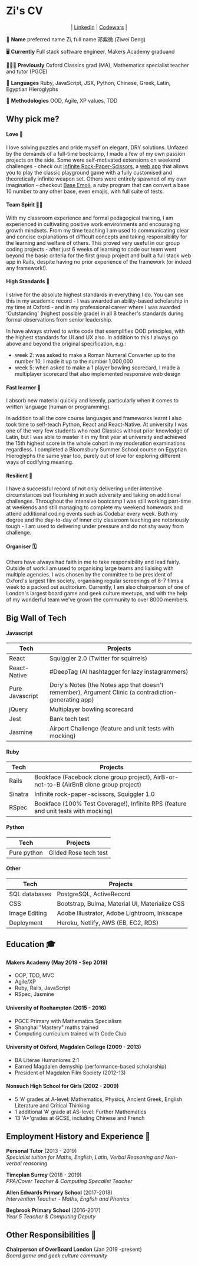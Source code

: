 # Zi's CV

<p align="center">| <a href="https://www.linkedin.com/in/zi-codes/">LinkedIn</a> | <a href="https://www.codewars.com/users/zi-codes"> Codewars</a> |</center>

🐝 **Name** preferred name Zi, full name 邓紫微 (Ziwei Deng)

🖥️ **Currently** Full stack software engineer, Makers Academy graduand

👩🏻‍🏫 **Previously** Oxford Classics grad (MA), Mathematics specialist teacher and tutor (PGCE)

💬 **Languages** Ruby, JavaScript, JSX, Python, Chinese, Greek, Latin, Egyptian Hieroglyphs

🔬 **Methodologies** OOD, Agile, XP values, TDD

## Why pick me?

#### Love 💖

I love solving puzzles and pride myself on elegant, DRY solutions. Unfazed by the demands of a full-time bootcamp, I made a few of my own passion projects on the side. Some were self-motivated extensions on weekend challenges - check out [Infinite Rock-Paper-Scissors](https://github.com/zi-codes/infinite-rock-paper-scissors), a [web app](https://infinite-rps.herokuapp.com) that allows you to play the classic playground game with a fully customised and theoretically infinite weapon set. Others were entirely spawned of my own imagination - checkout [Base Emoji](https://github.com/zi-codes/codex-emojicrypt), a ruby program that can convert a base 10 number to any other base, even emojis, with full suite of tests.

#### Team Spirit 🧘🏽‍

With my classroom experience and formal pedagogical training, I am experienced in cultivating positive work environments and encouraging growth mindsets. From my time teaching I am used to communicating clear and concise explanations of difficult concepts and taking responsibility for the learning and welfare of others. This proved very useful in our group coding projects - after just 6 weeks of learning to code our team went beyond the basic criteria for the first group project and built a full stack web app in Rails, despite having no prior experience of the framework (or indeed any framework!).

#### High Standards 💯

I strive for the absolute highest standards in everything I do. You can see this in my academic record - I was awarded an ability-based scholarship in my time at Oxford - and in my professional career where I was awarded 'Outstanding' (highest possible grade) in all 8 teacher's standards during formal observations from senior leadership.

In have always strived to write code that exemplifies OOD principles, with the highest standards for UI and UX also. In addition to this I always go above and beyond the original specification, e.g.:

- week 2: was asked to make a Roman Numeral Converter up to the number 10, I made it up to the number 1,000,000
- week 5: when asked to make a 1 player bowling scorecard, I made a multiplayer scorecard that also implemented responsive web design

#### Fast learner 🧽

I absorb new material quickly and keenly, particularly when it comes to written language (human or programming).

In addition to all the core course languages and frameworks learnt I also took time to self-teach Python, React and React-Native. At university I was one of the very few students who read Classics without prior knowledge of Latin, but I was able to master it in my first year at university and achieved the 15th highest score in the whole cohort in my moderation examinations regardless. I completed a Bloomsbury Summer School course on Egyptian Hieroglyphs the same year too, purely out of love for exploring different ways of codifying meaning.

#### Resilient 💎

I have a successful record of not only delivering under intensive circumstances but flourishing in such adversity and taking on additional challenges. Throughout the intensive bootcamp I was still working part-time at weekends and still managing to complete my weekend homework and attend additional coding events such as Codebar every week. Both my degree and the day-to-day of inner city classroom teaching are notoriously tough - I am used to delivering under pressure and do not shy away from challenge.

#### Organiser 🗓

Others have always had faith in me to take responsibility and lead fairly. Outside of work I am used to organising large teams and liaising with multiple agencies. I was chosen by the committee to be president of Oxford's largest film society, organising regular screenings of 6-7 films a week to a packed out auditorium. Currently, I am also chairperson of one of London's largest board game and geek culture meetups, and with the help of my wonderful team we've grown the community to over 8000 members.

## Big Wall of Tech

#### Javascript

| Tech            | Projects                                                                                             |
| --------------- | ---------------------------------------------------------------------------------------------------- |
| React           | Squiggler 2.0 (Twitter for squirrels)                                                                |
| React-Native    | #DeepTag (AI hashtagger for lazy instagrammers)                                                      |
| Pure Javascript | Dory's Notes (the Notes app that doesn't remember), Argument Clinic (a contradiction-generating app) |
| jQuery          | Multiplayer bowling scorecard                                                                        |
| Jest            | Bank tech test                                                                                       |
| Jasmine         | Airport Challenge (feature and unit tests with mocking)                                              |

#### Ruby

| Tech    | Projects                                                                               |
| ------- | -------------------------------------------------------------------------------------- |
| Rails   | Bookface (Facebook clone group project), AirB-or-not-to-B (AirBnB clone group project) |
| Sinatra | Infinite rock-paper-scissors, Squiggler 1.0                                            |
| RSpec   | Bookface (100% Test Coverage!), Infinite RPS (feature and unit tests with mocking)     |

#### Python

| Tech        | Projects              |
| ----------- | --------------------- |
| Pure python | Gilded Rose tech test |

#### Other

| Tech          | Projects                                       |
| ------------- | ---------------------------------------------- |
| SQL databases | PostgreSQL, ActiveRecord                       |
| CSS           | Bootstrap, Bulma, Material UI, Materialize CSS |
| Image Editing | Adobe Illustrator, Adobe Lightroom, Inkscape   |
| Deployment    | Heroku, Netlify, AWS (EB, EC2, RDS)            |

## Education 🎓

#### Makers Academy (May 2019 - Sep 2019)

- OOP, TDD, MVC
- Agile/XP
- Ruby, Rails, JavaScript
- RSpec, Jasmine

#### University of Roehampton (2015 - 2016)

- PGCE Primary with Mathematics Specialism
- Shanghai "Mastery" maths trained
- Computing curriculum trained with Code Club

#### University of Oxford, Magdalen College (2009 - 2013)

- BA Literae Humaniores 2:1
- Earned Magdalen demyship (performance-based scholarship)
- President of Magdalen Film Society (2012-13)

#### Nonsuch High School for Girls (2002 - 2009)

- 5 'A' grades at A-level: Mathematics, Physics, Ancient Greek, English Literature and Critical Thinking
- 1 additional 'A' grade at AS-level: Further Mathematics
- 13 'A\*'grades at GCSE, including Chinese and French

## Employment History and Experience 💼

**Personal Tutor** (2013 - 2019)  
_Specialist tuition for Maths, English, Latin, Verbal Reasoning and Non-verbal reasoning_

**Timeplan Surrey** (2018 - 2019)  
_PPA/Cover Teacher & Computing Specalist Teacher_

**Allen Edwards Primary School** (2017-2018)  
_Intervention Teacher - Maths, English and Phonics_

**Begbrook Primary School** (2016-2017)  
_Year 5 Teacher & Computing Deputy_

## Other Responsibilities 🎉

**Chairperson of OverBoard London** (Jan 2019 -present)  
_Board game and geek culture community_
